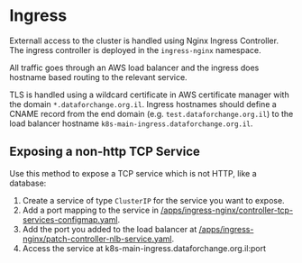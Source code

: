 # Ingress

Externall access to the cluster is handled using Nginx Ingress Controller.
The ingress controller is deployed in the `ingress-nginx` namespace.

All traffic goes through an AWS load balancer and the ingress does hostname based routing
to the relevant service.

TLS is handled using a wildcard certificate in AWS certificate manager with the domain
`*.dataforchange.org.il`. Ingress hostnames should define a CNAME record from the end
domain (e.g. `test.dataforchange.org.il`) to the load balancer hostname 
`k8s-main-ingress.dataforchange.org.il`.

## Exposing a non-http TCP Service

Use this method to expose a TCP service which is not HTTP, like a database:

1. Create a service of type `ClusterIP` for the service you want to expose.
2. Add a port mapping to the service in [/apps/ingress-nginx/controller-tcp-services-configmap.yaml](/apps/ingress-nginx/controller-tcp-services-configmap.yaml).
3. Add the port you added to the load balancer at [/apps/ingress-nginx/patch-controller-nlb-service.yaml](/apps/ingress-nginx/patch-controller-nlb-service.yaml).
4. Access the service at k8s-main-ingress.dataforchange.org.il:port

